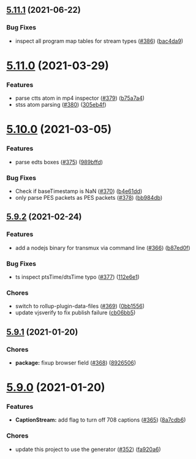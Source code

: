<a name="5.11.1"></a>
## [5.11.1](https://github.com/videojs/mux.js/compare/v5.11.0...v5.11.1) (2021-06-22)

### Bug Fixes

* inspect all program map tables for stream types ([#386](https://github.com/videojs/mux.js/issues/386)) ([bac4da9](https://github.com/videojs/mux.js/commit/bac4da9))

<a name="5.11.0"></a>
# [5.11.0](https://github.com/videojs/mux.js/compare/v5.10.0...v5.11.0) (2021-03-29)

### Features

* parse ctts atom in mp4 inspector ([#379](https://github.com/videojs/mux.js/issues/379)) ([b75a7a4](https://github.com/videojs/mux.js/commit/b75a7a4))
* stss atom parsing ([#380](https://github.com/videojs/mux.js/issues/380)) ([305eb4f](https://github.com/videojs/mux.js/commit/305eb4f))

<a name="5.10.0"></a>
# [5.10.0](https://github.com/videojs/mux.js/compare/v5.9.2...v5.10.0) (2021-03-05)

### Features

* parse edts boxes ([#375](https://github.com/videojs/mux.js/issues/375)) ([989bffd](https://github.com/videojs/mux.js/commit/989bffd))

### Bug Fixes

* Check if baseTimestamp is NaN ([#370](https://github.com/videojs/mux.js/issues/370)) ([b4e61dd](https://github.com/videojs/mux.js/commit/b4e61dd))
* only parse PES packets as PES packets ([#378](https://github.com/videojs/mux.js/issues/378)) ([bb984db](https://github.com/videojs/mux.js/commit/bb984db))

<a name="5.9.2"></a>
## [5.9.2](https://github.com/videojs/mux.js/compare/v5.9.1...v5.9.2) (2021-02-24)

### Features

* add a nodejs binary for transmux via command line ([#366](https://github.com/videojs/mux.js/issues/366)) ([b87ed0f](https://github.com/videojs/mux.js/commit/b87ed0f))

### Bug Fixes

* ts inspect ptsTime/dtsTime typo ([#377](https://github.com/videojs/mux.js/issues/377)) ([112e6e1](https://github.com/videojs/mux.js/commit/112e6e1))

### Chores

* switch to rollup-plugin-data-files ([#369](https://github.com/videojs/mux.js/issues/369)) ([0bb1556](https://github.com/videojs/mux.js/commit/0bb1556))
* update vjsverify to fix publish failure ([cb06bb5](https://github.com/videojs/mux.js/commit/cb06bb5))

<a name="5.9.1"></a>
## [5.9.1](https://github.com/videojs/mux.js/compare/v5.9.0...v5.9.1) (2021-01-20)

### Chores

* **package:** fixup browser field ([#368](https://github.com/videojs/mux.js/issues/368)) ([8926506](https://github.com/videojs/mux.js/commit/8926506))

<a name="5.9.0"></a>
# [5.9.0](https://github.com/videojs/mux.js/compare/v5.8.0...v5.9.0) (2021-01-20)

### Features

* **CaptionStream:** add flag to turn off 708 captions ([#365](https://github.com/videojs/mux.js/issues/365)) ([8a7cdb6](https://github.com/videojs/mux.js/commit/8a7cdb6))

### Chores

* update this project to use the generator ([#352](https://github.com/videojs/mux.js/issues/352)) ([fa920a6](https://github.com/videojs/mux.js/commit/fa920a6))

